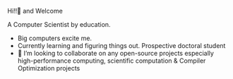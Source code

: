 Hi!!👋 and Welcome

A Computer Scientist by education. 
- Big computers excite me. 
- Currently learning and figuring things out. Prospective doctoral student
- 👯 I’m looking to collaborate on any open-source projects especially high-performance computing, scientific computation & Compiler Optimization projects 
